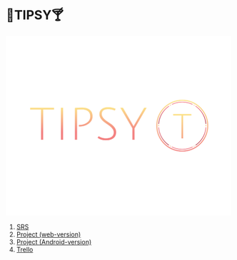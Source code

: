 # :tropical_drink:TIPSY:cocktail:

![logo](https://github.com/LazuRR/TIPSY/blob/master/docs/mockups/FullColor_TransparentBg_1280x1024_72dpi.png) <br/>
1. [SRS](https://github.com/LazuRR/TIPSY/blob/master/docs/SRS.md)
2. [Project (web-version)](https://github.com/LazuRR/TIPSY/tree/web)
3. [Project (Android-version)](https://github.com/LazuRR/TIPSY/tree/android)
4. [Trello](https://trello.com/b/4Nee08CW/tipsy)
